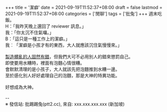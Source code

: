 +++
title = '潔癖'
date = 2021-09-19T11:52:37+08:00
draft = false
lastmod = 2021-09-19T11:52:37+08:00
categories = ['閒聊']
tags = ['批兔']
+++
週末吃飯。<br>
 H：「我昨天晚上還回了 reviewer 訊息。」<br>
我：「你太沉不住氣囉。」<br>
 B：「這只是一種工作上的潔癖。」<br>
我︰「潔癖是小孩才有的東西，大人就應該沉住氣慢慢來。」<br>
<br>
[製造髒亂的人固然有錯](https://youtu.be/-dvwsyHdc6E?t=213)，但我們大可不必用別人的錯來懲罰自己。<br>
即使要用水糟時，裡面有泡麵心情很糟。<br>
會默默清理的是小孩子，大人就該先把泡麵推到水糟一邊。<br>
至於感化別人好好處理自己的泡麵，那是大神的特異功能。<br>
<br>
好想成為大神。<br>
<br>
--<br>
※ 發信站: 批踢踢兔(ptt2.cc), 來自: xxx.xxx.xxx.xxx (新加坡)<br>

